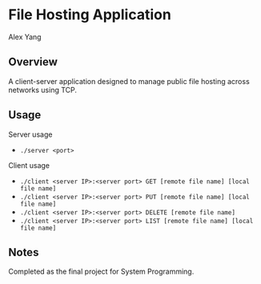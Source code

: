 # File Hosting Application
Alex Yang <br>
## Overview
A client-server application designed to manage public file hosting across networks using TCP.
## Usage
Server usage
- `./server <port>`

Client usage
- `./client <server IP>:<server port> GET [remote file name] [local file name]`
- `./client <server IP>:<server port> PUT [remote file name] [local file name]`
- `./client <server IP>:<server port> DELETE [remote file name]`
- `./client <server IP>:<server port> LIST [remote file name] [local file name]`

## Notes
Completed as the final project for System Programming.
